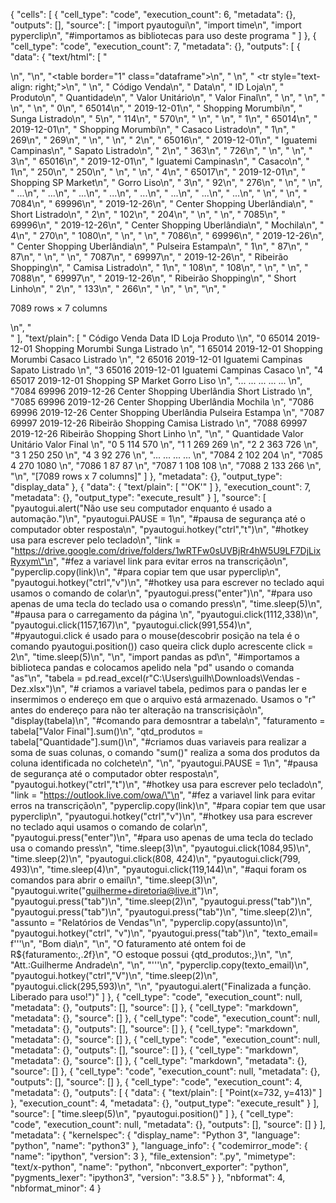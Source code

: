 {
 "cells": [
  {
   "cell_type": "code",
   "execution_count": 6,
   "metadata": {},
   "outputs": [],
   "source": [
    "import pyautogui\n",
    "import time\n",
    "import pyperclip\n",
    "#importamos as bibliotecas para uso deste programa "
   ]
  },
  {
   "cell_type": "code",
   "execution_count": 7,
   "metadata": {},
   "outputs": [
    {
     "data": {
      "text/html": [
       "<div>\n",
       "<style scoped>\n",
       "    .dataframe tbody tr th:only-of-type {\n",
       "        vertical-align: middle;\n",
       "    }\n",
       "\n",
       "    .dataframe tbody tr th {\n",
       "        vertical-align: top;\n",
       "    }\n",
       "\n",
       "    .dataframe thead th {\n",
       "        text-align: right;\n",
       "    }\n",
       "</style>\n",
       "<table border=\"1\" class=\"dataframe\">\n",
       "  <thead>\n",
       "    <tr style=\"text-align: right;\">\n",
       "      <th></th>\n",
       "      <th>Código Venda</th>\n",
       "      <th>Data</th>\n",
       "      <th>ID Loja</th>\n",
       "      <th>Produto</th>\n",
       "      <th>Quantidade</th>\n",
       "      <th>Valor Unitário</th>\n",
       "      <th>Valor Final</th>\n",
       "    </tr>\n",
       "  </thead>\n",
       "  <tbody>\n",
       "    <tr>\n",
       "      <th>0</th>\n",
       "      <td>65014</td>\n",
       "      <td>2019-12-01</td>\n",
       "      <td>Shopping Morumbi</td>\n",
       "      <td>Sunga Listrado</td>\n",
       "      <td>5</td>\n",
       "      <td>114</td>\n",
       "      <td>570</td>\n",
       "    </tr>\n",
       "    <tr>\n",
       "      <th>1</th>\n",
       "      <td>65014</td>\n",
       "      <td>2019-12-01</td>\n",
       "      <td>Shopping Morumbi</td>\n",
       "      <td>Casaco Listrado</td>\n",
       "      <td>1</td>\n",
       "      <td>269</td>\n",
       "      <td>269</td>\n",
       "    </tr>\n",
       "    <tr>\n",
       "      <th>2</th>\n",
       "      <td>65016</td>\n",
       "      <td>2019-12-01</td>\n",
       "      <td>Iguatemi Campinas</td>\n",
       "      <td>Sapato Listrado</td>\n",
       "      <td>2</td>\n",
       "      <td>363</td>\n",
       "      <td>726</td>\n",
       "    </tr>\n",
       "    <tr>\n",
       "      <th>3</th>\n",
       "      <td>65016</td>\n",
       "      <td>2019-12-01</td>\n",
       "      <td>Iguatemi Campinas</td>\n",
       "      <td>Casaco</td>\n",
       "      <td>1</td>\n",
       "      <td>250</td>\n",
       "      <td>250</td>\n",
       "    </tr>\n",
       "    <tr>\n",
       "      <th>4</th>\n",
       "      <td>65017</td>\n",
       "      <td>2019-12-01</td>\n",
       "      <td>Shopping SP Market</td>\n",
       "      <td>Gorro Liso</td>\n",
       "      <td>3</td>\n",
       "      <td>92</td>\n",
       "      <td>276</td>\n",
       "    </tr>\n",
       "    <tr>\n",
       "      <th>...</th>\n",
       "      <td>...</td>\n",
       "      <td>...</td>\n",
       "      <td>...</td>\n",
       "      <td>...</td>\n",
       "      <td>...</td>\n",
       "      <td>...</td>\n",
       "      <td>...</td>\n",
       "    </tr>\n",
       "    <tr>\n",
       "      <th>7084</th>\n",
       "      <td>69996</td>\n",
       "      <td>2019-12-26</td>\n",
       "      <td>Center Shopping Uberlândia</td>\n",
       "      <td>Short Listrado</td>\n",
       "      <td>2</td>\n",
       "      <td>102</td>\n",
       "      <td>204</td>\n",
       "    </tr>\n",
       "    <tr>\n",
       "      <th>7085</th>\n",
       "      <td>69996</td>\n",
       "      <td>2019-12-26</td>\n",
       "      <td>Center Shopping Uberlândia</td>\n",
       "      <td>Mochila</td>\n",
       "      <td>4</td>\n",
       "      <td>270</td>\n",
       "      <td>1080</td>\n",
       "    </tr>\n",
       "    <tr>\n",
       "      <th>7086</th>\n",
       "      <td>69996</td>\n",
       "      <td>2019-12-26</td>\n",
       "      <td>Center Shopping Uberlândia</td>\n",
       "      <td>Pulseira Estampa</td>\n",
       "      <td>1</td>\n",
       "      <td>87</td>\n",
       "      <td>87</td>\n",
       "    </tr>\n",
       "    <tr>\n",
       "      <th>7087</th>\n",
       "      <td>69997</td>\n",
       "      <td>2019-12-26</td>\n",
       "      <td>Ribeirão Shopping</td>\n",
       "      <td>Camisa Listrado</td>\n",
       "      <td>1</td>\n",
       "      <td>108</td>\n",
       "      <td>108</td>\n",
       "    </tr>\n",
       "    <tr>\n",
       "      <th>7088</th>\n",
       "      <td>69997</td>\n",
       "      <td>2019-12-26</td>\n",
       "      <td>Ribeirão Shopping</td>\n",
       "      <td>Short Linho</td>\n",
       "      <td>2</td>\n",
       "      <td>133</td>\n",
       "      <td>266</td>\n",
       "    </tr>\n",
       "  </tbody>\n",
       "</table>\n",
       "<p>7089 rows × 7 columns</p>\n",
       "</div>"
      ],
      "text/plain": [
       "      Código Venda       Data                     ID Loja           Produto  \\\n",
       "0            65014 2019-12-01            Shopping Morumbi    Sunga Listrado   \n",
       "1            65014 2019-12-01            Shopping Morumbi   Casaco Listrado   \n",
       "2            65016 2019-12-01           Iguatemi Campinas   Sapato Listrado   \n",
       "3            65016 2019-12-01           Iguatemi Campinas            Casaco   \n",
       "4            65017 2019-12-01          Shopping SP Market        Gorro Liso   \n",
       "...            ...        ...                         ...               ...   \n",
       "7084         69996 2019-12-26  Center Shopping Uberlândia    Short Listrado   \n",
       "7085         69996 2019-12-26  Center Shopping Uberlândia           Mochila   \n",
       "7086         69996 2019-12-26  Center Shopping Uberlândia  Pulseira Estampa   \n",
       "7087         69997 2019-12-26           Ribeirão Shopping   Camisa Listrado   \n",
       "7088         69997 2019-12-26           Ribeirão Shopping       Short Linho   \n",
       "\n",
       "      Quantidade  Valor Unitário  Valor Final  \n",
       "0              5             114          570  \n",
       "1              1             269          269  \n",
       "2              2             363          726  \n",
       "3              1             250          250  \n",
       "4              3              92          276  \n",
       "...          ...             ...          ...  \n",
       "7084           2             102          204  \n",
       "7085           4             270         1080  \n",
       "7086           1              87           87  \n",
       "7087           1             108          108  \n",
       "7088           2             133          266  \n",
       "\n",
       "[7089 rows x 7 columns]"
      ]
     },
     "metadata": {},
     "output_type": "display_data"
    },
    {
     "data": {
      "text/plain": [
       "'OK'"
      ]
     },
     "execution_count": 7,
     "metadata": {},
     "output_type": "execute_result"
    }
   ],
   "source": [
    "pyautogui.alert(\"Não use seu computador enquanto é usado a automação.\")\n",
    "pyautogui.PAUSE = 1\n",
    "#pausa de segurança até o computador obter resposta\n",
    "pyautogui.hotkey(\"ctrl\",\"t\")\n",
    "#hotkey usa para escrever pelo teclado\n",
    "link = \"https://drive.google.com/drive/folders/1wRTFw0sUVBjRr4hW5U9LF7DjLixRyxym\"\n",
    "#fez a variavel link para evitar erros na transcrição\n",
    "pyperclip.copy(link)\n",
    "#para copiar tem que usar pyperclip\n",
    "pyautogui.hotkey(\"ctrl\",\"v\")\n",
    "#hotkey usa para escrever no teclado aqui usamos o comando de colar\n",
    "pyautogui.press(\"enter\")\n",
    "#para uso apenas de uma tecla do teclado usa o comando press\n",
    "time.sleep(5)\n",
    "#pausa para o carregamento da página \n",
    "pyautogui.click(1112,338)\n",
    "pyautogui.click(1157,167)\n",
    "pyautogui.click(991,554)\n",
    "#pyautogui.click é usado para o mouse(descobrir posição na tela é o comando pyautogui.position()) caso queira click duplo acrescente click = 2\n",
    "time.sleep(5)\n",
    "\n",
    "import pandas as pd\n",
    "#importamos a biblioteca pandas e colocamos apelido nela \"pd\" usando o comanda \"as\"\n",
    "tabela = pd.read_excel(r\"C:\\Users\\guilh\\Downloads\\Vendas - Dez.xlsx\")\n",
    "# criamos a variavel tabela, pedimos para o pandas ler e insermimos o endereço em que o arquivo está armazenado. Usamos o \"r\" antes do endereço para não ter alteração na transcrisição\n",
    "display(tabela)\n",
    "#comando para demosntrar a tabela\n",
    "faturamento = tabela[\"Valor Final\"].sum()\n",
    "qtd_produtos = tabela[\"Quantidade\"].sum()\n",
    "#criamos duas variaveis para realizar a soma de suas colunas, o comando \"sum()\" realiza a soma dos produtos da coluna identificada no colchete\n",
    "\n",
    "pyautogui.PAUSE = 1\n",
    "#pausa de segurança até o computador obter resposta\n",
    "pyautogui.hotkey(\"ctrl\",\"t\")\n",
    "#hotkey usa para escrever pelo teclado\n",
    "link = \"https://outlook.live.com/owa/\"\n",
    "#fez a variavel link para evitar erros na transcrição\n",
    "pyperclip.copy(link)\n",
    "#para copiar tem que usar pyperclip\n",
    "pyautogui.hotkey(\"ctrl\",\"v\")\n",
    "#hotkey usa para escrever no teclado aqui usamos o comando de colar\n",
    "pyautogui.press(\"enter\")\n",
    "#para uso apenas de uma tecla do teclado usa o comando press\n",
    "time.sleep(3)\n",
    "pyautogui.click(1084,95)\n",
    "time.sleep(2)\n",
    "pyautogui.click(808, 424)\n",
    "pyautogui.click(799, 493)\n",
    "time.sleep(4)\n",
    "pyautogui.click(119,144)\n",
    "#aqui foram os comandos para abrir o email\n",
    "time.sleep(3)\n",
    "pyautogui.write(\"guilherme+diretoria@live.it\")\n",
    "pyautogui.press(\"tab\")\n",
    "time.sleep(2)\n",
    "pyautogui.press(\"tab\")\n",
    "pyautogui.press(\"tab\")\n",
    "pyautogui.press(\"tab\")\n",
    "time.sleep(2)\n",
    "assunto = \"Relatórios de Vendas\"\n",
    "pyperclip.copy(assunto)\n",
    "pyautogui.hotkey(\"ctrl\", \"v\")\n",
    "pyautogui.press(\"tab\")\n",
    "texto_email= f'''\n",
    "Bom dia\n",
    "\n",
    "O faturamento até ontem foi de R${faturamento:,.2f}\n",
    "O estoque possui {qtd_produtos:,}\n",
    "\n",
    "Att.:Guilherme Andrade\n",
    "\n",
    "'''\n",
    "pyperclip.copy(texto_email)\n",
    "pyautogui.hotkey(\"ctrl\",\"V\")\n",
    "time.sleep(2)\n",
    "pyautogui.click(295,593)\n",
    "\n",
    "pyautogui.alert(\"Finalizada a função. Liberado para uso!\")"
   ]
  },
  {
   "cell_type": "code",
   "execution_count": null,
   "metadata": {},
   "outputs": [],
   "source": []
  },
  {
   "cell_type": "markdown",
   "metadata": {},
   "source": []
  },
  {
   "cell_type": "code",
   "execution_count": null,
   "metadata": {},
   "outputs": [],
   "source": []
  },
  {
   "cell_type": "markdown",
   "metadata": {},
   "source": []
  },
  {
   "cell_type": "code",
   "execution_count": null,
   "metadata": {},
   "outputs": [],
   "source": []
  },
  {
   "cell_type": "markdown",
   "metadata": {},
   "source": []
  },
  {
   "cell_type": "markdown",
   "metadata": {},
   "source": []
  },
  {
   "cell_type": "code",
   "execution_count": null,
   "metadata": {},
   "outputs": [],
   "source": []
  },
  {
   "cell_type": "code",
   "execution_count": 4,
   "metadata": {},
   "outputs": [
    {
     "data": {
      "text/plain": [
       "Point(x=732, y=413)"
      ]
     },
     "execution_count": 4,
     "metadata": {},
     "output_type": "execute_result"
    }
   ],
   "source": [
    "time.sleep(5)\n",
    "pyautogui.position()"
   ]
  },
  {
   "cell_type": "code",
   "execution_count": null,
   "metadata": {},
   "outputs": [],
   "source": []
  }
 ],
 "metadata": {
  "kernelspec": {
   "display_name": "Python 3",
   "language": "python",
   "name": "python3"
  },
  "language_info": {
   "codemirror_mode": {
    "name": "ipython",
    "version": 3
   },
   "file_extension": ".py",
   "mimetype": "text/x-python",
   "name": "python",
   "nbconvert_exporter": "python",
   "pygments_lexer": "ipython3",
   "version": "3.8.5"
  }
 },
 "nbformat": 4,
 "nbformat_minor": 4
}
